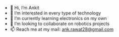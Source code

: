 - 👋 Hi, I’m Ankit
- 👀 I’m interested in every type of technology
- 🌱 I’m currently learning electronics on my own
- 💞️ I’m looking to collaborate on robotics projects
- 📫 Reach me at my mail: ank.rawat28@gmail.com

<!---
AnkRaw/AnkRaw is a ✨ special ✨ repository because its `README.md` (this file) appears on your GitHub profile.
You can click the Preview link to take a look at your changes.
--->
